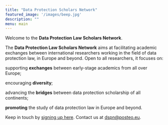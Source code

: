```yaml
---
title: "Data Protection Scholars Network"
featured_image: '/images/beep.jpg'
description: ""
menu: main
---
```

Welcome to the **Data Protection Law Scholars Network**.

The **Data Protection Law Scholars Network** aims at facilitating academic exchanges between international researchers working in the field of data protection law, in Europe and beyond. Open to all researchers, it focuses on: 

supporting **exchanges** between early-stage academics from all over Europe; 

encouraging **diversity**;

advancing the **bridges** between data protection scholarship of all continents; 

**promoting** the study of data protection law in Europe and beyond.   

Keep in touch by [signing up here](https://forms.office.com/r/zYaUfb6e1D). Contact us at [dspn@posteo.eu](mailto:dspn@posteo.eu).
